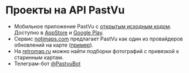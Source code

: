 # Проекты на API PastVu

- Мобильное приложение PastVu с [открытым исходным кодом](https://github.com/pelixpng/PastVuApp). Доступно в [AppStore](https://apps.apple.com/app/pastvu-com/id6482482875) и [Google Play](https://play.google.com/store/apps/details?id=com.pelixpng.PastVuApp).
- Сервис [notimaps.com](https://notimaps.com) предлагает PastVu как один из провайдеров обновлений на карте ([пример](https://notimaps.com/map/55.750745/37.610398/12.79/661799623d3cd21b409c3e6a/)).
- На [retromap.ru](https://retromap.ru) можно найти подборки фотографий с привязкой к старинным картам.
- Телеграм-бот [@PastvuBot](https://t.me/PastvuBot)
